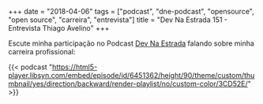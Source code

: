+++
date = "2018-04-06"
tags = ["podcast", "dne-podcast", "opensource", "open source", "carreira", "entrevista"]
title = "Dev Na Estrada 151 - Entrevista Thiago Avelino"
+++

Escute minha participação no Podcast [Dev Na Estrada](https://devnaestrada.com.br/2018/04/06/entrevista-thiago-avelino.html) falando sobre minha carreira profissional:

{{< podcast "https://html5-player.libsyn.com/embed/episode/id/6451362/height/90/theme/custom/thumbnail/yes/direction/backward/render-playlist/no/custom-color/3CD52E/" >}}
